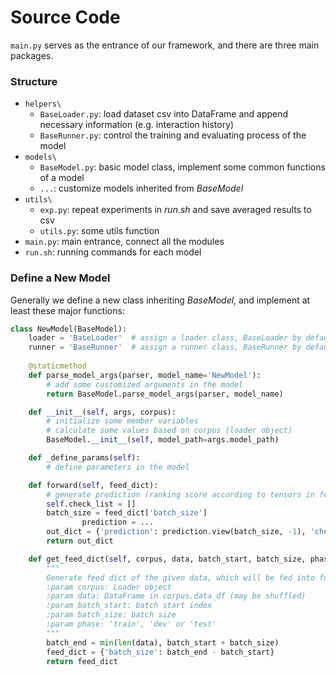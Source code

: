 # Source Code	

`main.py` serves as the entrance of our framework, and there are three main packages. 

### Structure

- `helpers\`
  - `BaseLoader.py`: load dataset csv into DataFrame and append necessary information (e.g. interaction history)
  - `BaseRunner.py`: control the training and evaluating process of the model
- `models\`
  - `BaseModel.py`: basic model class, implement some common functions of a model
  - `...`: customize models inherited from *BaseModel*
- `utils\`
  - `exp.py`: repeat experiments in *run.sh* and save averaged results to csv 
  - `utils.py`: some utils function
- `main.py`: main entrance, connect all the modules
- `run.sh`: running commands for each model



### Define a New Model

Generally we define a new class inheriting *BaseModel*, and implement at least these major functions:

```python
class NewModel(BaseModel):
    loader = 'BaseLoader'  # assign a loader class, BaseLoader by default
    runner = 'BaseRunner'  # assign a runner class, BaseRunner by default
  
    @staticmethod
    def parse_model_args(parser, model_name='NewModel'):
        # add some customized arguments in the model
        return BaseModel.parse_model_args(parser, model_name)

    def __init__(self, args, corpus):
        # initialize some member variables
        # calculate some values based on corpus (loader object)
        BaseModel.__init__(self, model_path=args.model_path)

    def _define_params(self):
        # define parameters in the model

    def forward(self, feed_dict):
        # generate prediction (ranking score according to tensors in feed_dict)
        self.check_list = []
        batch_size = feed_dict['batch_size']
				prediction = ...
        out_dict = {'prediction': prediction.view(batch_size, -1), 'check': self.check_list}
        return out_dict

    def get_feed_dict(self, corpus, data, batch_start, batch_size, phase):
      	"""
        Generate feed dict of the given data, which will be fed into forward function.
        :param corpus: Loader object
        :param data: DataFrame in corpus.data_df (may be shuffled)
        :param batch_start: batch start index
        :param batch_size: batch size
        :param phase: 'train', 'dev' or 'test'
        """
        batch_end = min(len(data), batch_start + batch_size)
        feed_dict = {'batch_size': batch_end - batch_start}
        return feed_dict
```

